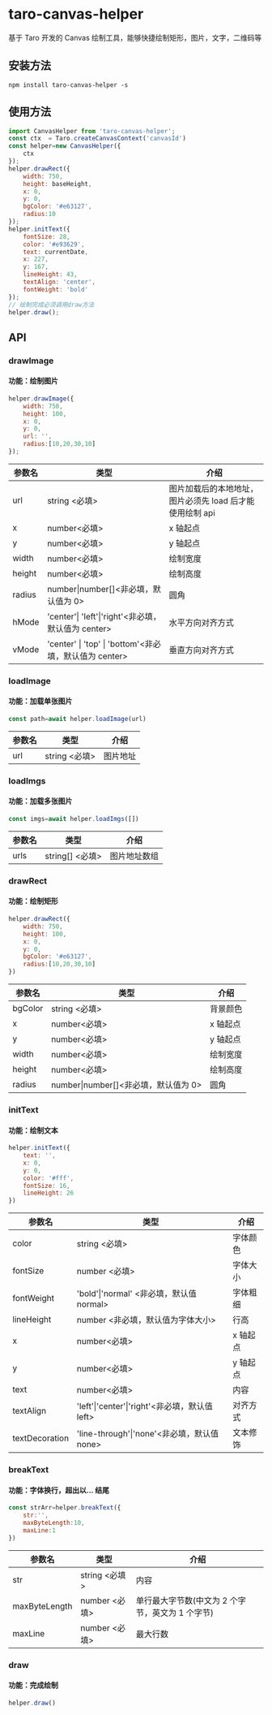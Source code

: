 # taro-canvas-helper

基于 Taro 开发的 Canvas 绘制工具，能够快捷绘制矩形，图片，文字，二维码等

## 安装方法

    npm install taro-canvas-helper -s

## 使用方法

``` jsx
import CanvasHelper from 'taro-canvas-helper';
const ctx  = Taro.createCanvasContext('canvasId')
const helper=new CanvasHelper({
    ctx
});
helper.drawRect({
    width: 750,
    height: baseHeight,
    x: 0,
    y: 0,
    bgColor: '#e63127',
    radius:10
});
helper.initText({
    fontSize: 28,
    color: '#e93629',
    text: currentDate,
    x: 227,
    y: 167,
    lineHeight: 43,
    textAlign: 'center',
    fontWeight: 'bold'
});
// 绘制完成必须调用draw方法
helper.draw();
```

## API

### drawImage

#### 功能：绘制图片

``` jsx
helper.drawImage({
    width: 750,
    height: 100,
    x: 0,
    y: 0,
    url: '',
    radius:[10,20,30,10]
});
```

| 参数名 | 类型                                 | 介绍                                                     |
| ------ | ------------------------------------ | -------------------------------------------------------- |
| url    | string <必填>                        | 图片加载后的本地地址，图片必须先 load 后才能使用绘制 api |
| x      | number<必填>                         | x 轴起点                                                 |
| y      | number<必填>                         | y 轴起点                                                 |
| width  | number<必填>                         | 绘制宽度                                                 |
| height | number<必填>                         | 绘制高度                                                 |
| radius | number\|number[]<非必填，默认值为 0> | 圆角                                                     |
| hMode | 'center'\| 'left'\|'right'<非必填，默认值为 center> | 水平方向对齐方式                                 |
| vMode | 'center' \| 'top' \| 'bottom'<非必填，默认值为 center> | 垂直方向对齐方式                              |

### loadImage

#### 功能：加载单张图片

``` jsx
const path=await helper.loadImage(url)
```

| 参数名 | 类型          | 介绍     |
| ------ | ------------- | -------- |
| url    | string <必填> | 图片地址 |

### loadImgs

#### 功能：加载多张图片

``` jsx
const imgs=await helper.loadImgs([])
```

| 参数名 | 类型            | 介绍         |
| ------ | --------------- | ------------ |
| urls   | string[] <必填> | 图片地址数组 |

### drawRect

#### 功能：绘制矩形

``` jsx
helper.drawRect({
    width: 750,
    height: 100,
    x: 0,
    y: 0,
    bgColor: '#e63127',
    radius:[10,20,30,10]
})
```

| 参数名  | 类型                                 | 介绍     |
| ------- | ------------------------------------ | -------- |
| bgColor | string <必填>                        | 背景颜色 |
| x       | number<必填>                         | x 轴起点 |
| y       | number<必填>                         | y 轴起点 |
| width   | number<必填>                         | 绘制宽度 |
| height  | number<必填>                         | 绘制高度 |
| radius  | number\|number[]<非必填，默认值为 0> | 圆角     |

### initText

#### 功能：绘制文本

``` jsx
helper.initText({
    text: '',
    x: 0,
    y: 0,
    color: '#fff',
    fontSize: 16,
    lineHeight: 26
})
```

| 参数名     | 类型                                           | 介绍     |
| ---------- | ---------------------------------------------- | -------- |
| color      | string <必填>                                  | 字体颜色 |
| fontSize   | number <必填>                                  | 字体大小 |
| fontWeight | 'bold'\|'normal' <非必填，默认值 normal>       | 字体粗细 |
| lineHeight | number <非必填，默认值为字体大小>              | 行高     |
| x          | number<必填>                                   | x 轴起点 |
| y          | number<必填>                                   | y 轴起点 |
| text       | number<必填>                                   | 内容     |
| textAlign  | 'left'\|'center'\|'right'<非必填，默认值 left> | 对齐方式 |
| textDecoration  | 'line-through'\|'none'<非必填，默认值 none> | 文本修饰 |

### breakText

#### 功能：字体换行，超出以... 结尾

``` jsx
const strArr=helper.breakText({
    str:'',
    maxByteLength:10,
    maxLine:1
})
```

| 参数名        | 类型          | 介绍                                             |
| ------------- | ------------- | ------------------------------------------------ |
| str           | string <必填> | 内容                                             |
| maxByteLength | number <必填> | 单行最大字节数(中文为 2 个字节，英文为 1 个字节) |
| maxLine       | number <必填> | 最大行数                                         |

### draw

#### 功能：完成绘制

``` jsx
helper.draw()
```
